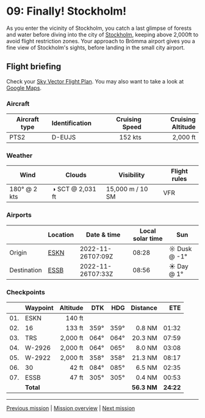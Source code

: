 09: Finally! Stockholm!
==================

As you enter the vicinity of Stockholm, you catch a last glimpse of forests and water before diving into the city of [Stockholm](https://en.wikipedia.org/wiki/Stockholm), keeping above 2,000ft to avoid flight restriction zones. Your approach to Brömma airport gives you a fine view of Stockholm's sights, before landing in the small city airport.

Flight briefing
---------------

Check your [Sky Vector Flight Plan](https://skyvector.com/?ll=58.784541072260765,16.927819033162244&chart=301&zoom=3&fpl=N0152A020%20ESKN%205856N01730E%205859N01744E%205921N01744E%20ESSB). You may also want to take a look at [Google Maps](https://www.google.com/maps/@?api=1&map_action=map&center=58.784541072260765,16.927819033162244&zoom=12&basemap=terrain).

### Aircraft

| Aircraft type | Identification | Cruising Speed | Cruising Altitude |
|---------------|----------------|---------------:|------------------:|
| PTS2          | D-EUJS         |        152 kts |          2,000 ft |

### Weather

| Wind         | Clouds          | Visibility       | Flight rules |
|--------------|-----------------|------------------|--------------|
| 180° @ 2 kts | ◑ SCT @ 2,031 ft | 15,000 m / 10 SM | VFR |

### Airports

|             | Location                                   | Date & time    | Local solar time | Sun |
|-------------|--------------------------------------------|----------------|------------------|-----|
| Origin      | [ESKN](https://skyvector.com/airport/ESKN) | 2022-11-26T07:09Z | 08:28 | ☼ Dusk @ -1° |
| Destination | [ESSB](https://skyvector.com/airport/ESSB) | 2022-11-26T07:33Z | 08:56 | ☀ Day @ 1° |

### Checkpoints

|     | Waypoint  | Altitude  | DTK  | HDG  | Distance |   ETE |
|:---:|-----------|----------:|-----:|-----:|---------:|------:|
| 01. | ESKN      |    140 ft |      |      |          |       |
| 02. | 16        |    133 ft | 359° | 359° |   0.8 NM | 01:32 |
| 03. | TRS       |  2,000 ft | 064° | 064° |  20.3 NM | 07:59 |
| 04. | W-2926    |  2,000 ft | 064° | 065° |   8.0 NM | 03:08 |
| 05. | W-2922    |  2,000 ft | 358° | 358° |  21.3 NM | 08:17 |
| 06. | 30        |     42 ft | 084° | 085° |   6.5 NM | 02:35 |
| 07. | ESSB      |     47 ft | 305° | 305° |   0.4 NM | 00:53 |
|     | **Total** |           |      |      | **56.3 NM** | **24:22** |

----

[Previous mission](./08_outskirts_of_stockholm.md) | [Mission overview](./README.md) | [Next mission](./10_aland_homecoming.md)
